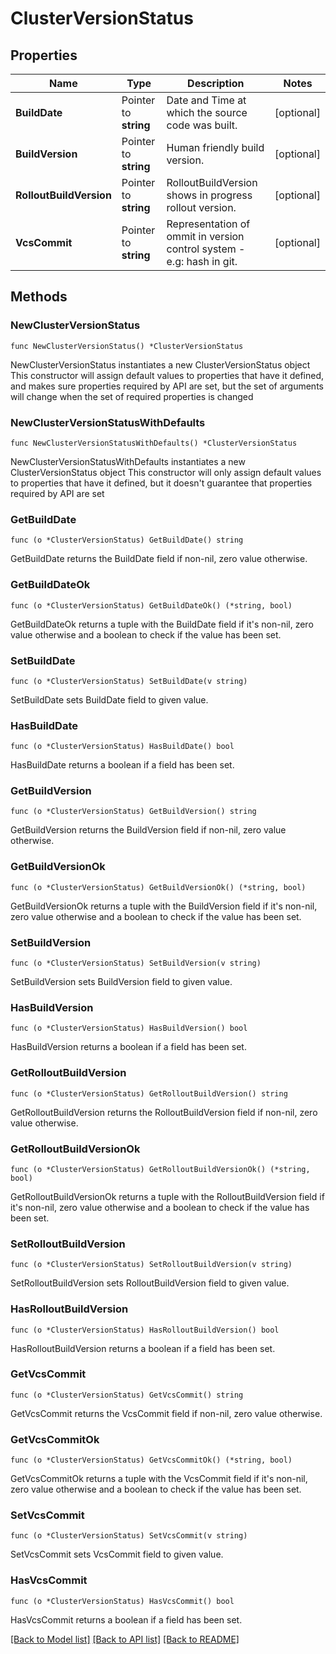 # ClusterVersionStatus

## Properties

Name | Type | Description | Notes
------------ | ------------- | ------------- | -------------
**BuildDate** | Pointer to **string** | Date and Time at which the source code was built. | [optional] 
**BuildVersion** | Pointer to **string** | Human friendly build version. | [optional] 
**RolloutBuildVersion** | Pointer to **string** | RolloutBuildVersion shows in progress rollout version. | [optional] 
**VcsCommit** | Pointer to **string** | Representation of ommit in version control system - e.g: hash in git. | [optional] 

## Methods

### NewClusterVersionStatus

`func NewClusterVersionStatus() *ClusterVersionStatus`

NewClusterVersionStatus instantiates a new ClusterVersionStatus object
This constructor will assign default values to properties that have it defined,
and makes sure properties required by API are set, but the set of arguments
will change when the set of required properties is changed

### NewClusterVersionStatusWithDefaults

`func NewClusterVersionStatusWithDefaults() *ClusterVersionStatus`

NewClusterVersionStatusWithDefaults instantiates a new ClusterVersionStatus object
This constructor will only assign default values to properties that have it defined,
but it doesn't guarantee that properties required by API are set

### GetBuildDate

`func (o *ClusterVersionStatus) GetBuildDate() string`

GetBuildDate returns the BuildDate field if non-nil, zero value otherwise.

### GetBuildDateOk

`func (o *ClusterVersionStatus) GetBuildDateOk() (*string, bool)`

GetBuildDateOk returns a tuple with the BuildDate field if it's non-nil, zero value otherwise
and a boolean to check if the value has been set.

### SetBuildDate

`func (o *ClusterVersionStatus) SetBuildDate(v string)`

SetBuildDate sets BuildDate field to given value.

### HasBuildDate

`func (o *ClusterVersionStatus) HasBuildDate() bool`

HasBuildDate returns a boolean if a field has been set.

### GetBuildVersion

`func (o *ClusterVersionStatus) GetBuildVersion() string`

GetBuildVersion returns the BuildVersion field if non-nil, zero value otherwise.

### GetBuildVersionOk

`func (o *ClusterVersionStatus) GetBuildVersionOk() (*string, bool)`

GetBuildVersionOk returns a tuple with the BuildVersion field if it's non-nil, zero value otherwise
and a boolean to check if the value has been set.

### SetBuildVersion

`func (o *ClusterVersionStatus) SetBuildVersion(v string)`

SetBuildVersion sets BuildVersion field to given value.

### HasBuildVersion

`func (o *ClusterVersionStatus) HasBuildVersion() bool`

HasBuildVersion returns a boolean if a field has been set.

### GetRolloutBuildVersion

`func (o *ClusterVersionStatus) GetRolloutBuildVersion() string`

GetRolloutBuildVersion returns the RolloutBuildVersion field if non-nil, zero value otherwise.

### GetRolloutBuildVersionOk

`func (o *ClusterVersionStatus) GetRolloutBuildVersionOk() (*string, bool)`

GetRolloutBuildVersionOk returns a tuple with the RolloutBuildVersion field if it's non-nil, zero value otherwise
and a boolean to check if the value has been set.

### SetRolloutBuildVersion

`func (o *ClusterVersionStatus) SetRolloutBuildVersion(v string)`

SetRolloutBuildVersion sets RolloutBuildVersion field to given value.

### HasRolloutBuildVersion

`func (o *ClusterVersionStatus) HasRolloutBuildVersion() bool`

HasRolloutBuildVersion returns a boolean if a field has been set.

### GetVcsCommit

`func (o *ClusterVersionStatus) GetVcsCommit() string`

GetVcsCommit returns the VcsCommit field if non-nil, zero value otherwise.

### GetVcsCommitOk

`func (o *ClusterVersionStatus) GetVcsCommitOk() (*string, bool)`

GetVcsCommitOk returns a tuple with the VcsCommit field if it's non-nil, zero value otherwise
and a boolean to check if the value has been set.

### SetVcsCommit

`func (o *ClusterVersionStatus) SetVcsCommit(v string)`

SetVcsCommit sets VcsCommit field to given value.

### HasVcsCommit

`func (o *ClusterVersionStatus) HasVcsCommit() bool`

HasVcsCommit returns a boolean if a field has been set.


[[Back to Model list]](../README.md#documentation-for-models) [[Back to API list]](../README.md#documentation-for-api-endpoints) [[Back to README]](../README.md)


